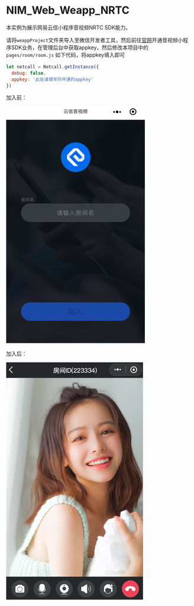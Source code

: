 # NIM_Web_Weapp_NRTC
本实例为展示网易云信小程序音视频NRTC SDK能力。

请将`weappProject`文件夹导入至微信开发者工具，然后前往[官网](http://netease.im/)开通音视频小程序SDK业务，在管理后台中获取appkey，然后修改本项目中的 `pages/room/room.js` 如下代码，将appkey填入即可

```js
let netcall = Netcall.getInstance({ 
  debug: false,
  appkey: '此处请填写你开通的appkey'
})
```
加入前：

![home](./res_github/home.png)

加入后：

![home](./res_github/room.png)